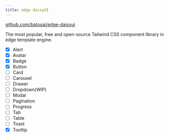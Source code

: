 ```yaml
---
title: edge daisyUI
---
```


[github.com/batosai/edge-daisyui](https://github.com/batosai/edge-daisyui)

The most popular, free and open-source Tailwind CSS component library in edge template engine.

- [x] Alert
- [x] Avatar
- [x] Badge
- [x] Button
- [ ] Card
- [ ] Carousel
- [ ] Drawer
- [ ] Dropdown(WIP)
- [ ] Modal
- [ ] Pagination
- [ ] Progress
- [ ] Tab
- [ ] Table
- [ ] Toast
- [x] Tooltip
